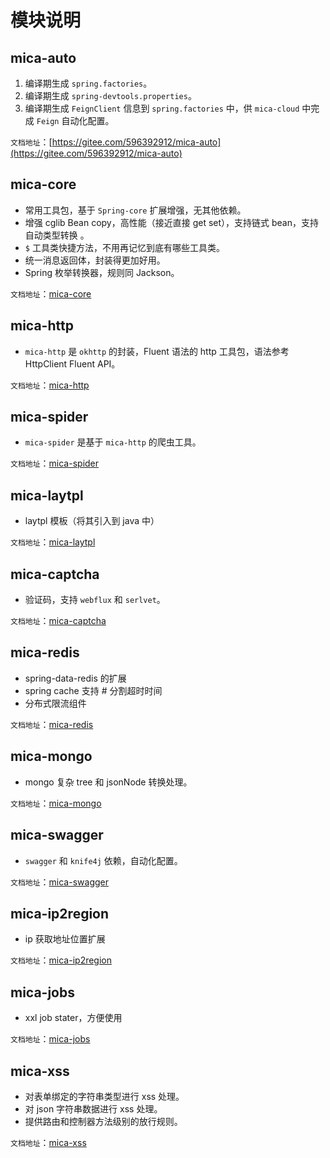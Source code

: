 # 模块说明
## mica-auto
1. 编译期生成 `spring.factories`。
2. 编译期生成 `spring-devtools.properties`。
3. 编译期生成 `FeignClient` 信息到 `spring.factories` 中，供 `mica-cloud` 中完成 `Feign` 自动化配置。

`文档地址`：[https://gitee.com/596392912/mica-auto](https://gitee.com/596392912/mica-auto)

## mica-core
- 常用工具包，基于 `Spring-core` 扩展增强，无其他依赖。
- 增强 cglib Bean copy，高性能（接近直接 get set），支持链式 bean，支持自动类型转换 。
- `$` 工具类快捷方法，不用再记忆到底有哪些工具类。
- 统一消息返回体，封装得更加好用。
- Spring 枚举转换器，规则同 Jackson。

`文档地址`：[mica-core](https://www.dreamlu.net/docs/utils-common.html)

## mica-http
- `mica-http` 是 `okhttp` 的封装，Fluent 语法的 http 工具包，语法参考 HttpClient Fluent API。

`文档地址`：[mica-http](mica-http/README.md)

## mica-spider
- `mica-spider` 是基于 `mica-http` 的爬虫工具。

`文档地址`：[mica-spider](mica-spider/README.md)

## mica-laytpl 
- laytpl 模板（将其引入到 java 中）

`文档地址`：[mica-laytpl](mica-laytpl/README.md)

## mica-captcha
- 验证码，支持 `webflux` 和 `serlvet`。

`文档地址`：[mica-captcha](mica-captcha/README.md)

## mica-redis
- spring-data-redis 的扩展
- spring cache 支持 # 分割超时时间
- 分布式限流组件

`文档地址`：[mica-redis](mica-redis/README.md)

## mica-mongo
- mongo 复杂 tree 和 jsonNode 转换处理。

`文档地址`：[mica-mongo](mica-mongo/README.md)

## mica-swagger
- `swagger` 和 `knife4j` 依赖，自动化配置。

`文档地址`：[mica-swagger](mica-swagger/README.md)

## mica-ip2region
- ip 获取地址位置扩展

`文档地址`：[mica-ip2region](mica-ip2region/README.md)

## mica-jobs
- xxl job stater，方便使用

`文档地址`：[mica-jobs](mica-jobs/README.md)

## mica-xss
- 对表单绑定的字符串类型进行 xss 处理。
- 对 json 字符串数据进行 xss 处理。
- 提供路由和控制器方法级别的放行规则。

`文档地址`：[mica-xss](mica-xss/README.md)
